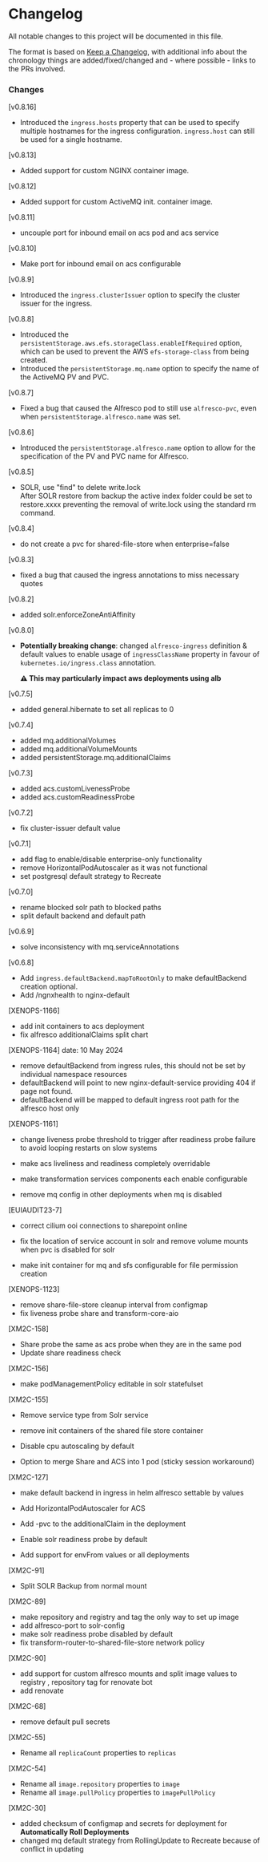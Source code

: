 # Changelog

All notable changes to this project will be documented in this file.

The format is based on [Keep a Changelog](https://keepachangelog.com/en/1.0.0/), with additional info about the
chronology things are added/fixed/changed and - where possible - links to the PRs involved.

### Changes
[v0.8.16]
* Introduced the `ingress.hosts` property that can be used to specify multiple hostnames for the ingress configuration.
  `ingress.host` can still be used for a single hostname.

[v0.8.13]
* Added support for custom NGINX container image.

[v0.8.12]
* Added support for custom ActiveMQ init. container image.

[v0.8.11]
* uncouple port for inbound email on acs pod and acs service

[v0.8.10]
* Make port for inbound email on acs configurable

[v0.8.9]
* Introduced the `ingress.clusterIssuer` option to specify the cluster issuer for the ingress.

[v0.8.8]
* Introduced the `persistentStorage.aws.efs.storageClass.enableIfRequired`
option, which can be used to prevent the AWS `efs-storage-class` from being created.
* Introduced the `persistentStorage.mq.name` option to specify the name of the ActiveMQ
PV and PVC.

[v0.8.7]
* Fixed a bug that caused the Alfresco pod to still use `alfresco-pvc`, even when `persistentStorage.alfresco.name` was set.

[v0.8.6]
* Introduced the `persistentStorage.alfresco.name` option to allow for the specification of the PV and PVC name for Alfresco.

[v0.8.5]
* SOLR, use "find" to delete write.lock  
After SOLR restore from backup the active index folder could be set to restore.xxxx preventing the removal of write.lock using the standard rm command.  
 
[v0.8.4]
* do not create a pvc for shared-file-store when enterprise=false

[v0.8.3]
* fixed a bug that caused the ingress annotations to miss necessary quotes

[v0.8.2]
* added solr.enforceZoneAntiAffinity

[v0.8.0]

* **Potentially breaking change**: changed `alfresco-ingress` definition & default values to enable usage of `ingressClassName` property in favour of `kubernetes.io/ingress.class` annotation.

  **⚠️ This may particularly impact aws deployments using alb**

[v0.7.5]
* added general.hibernate to set all replicas to 0

[v0.7.4]
* added mq.additionalVolumes
* added mq.additionalVolumeMounts
* added persistentStorage.mq.additionalClaims

[v0.7.3]
* added acs.customLivenessProbe
* added acs.customReadinessProbe

[v0.7.2]
* fix cluster-issuer default value

[v0.7.1]
* add flag to enable/disable enterprise-only functionality
* remove HorizontalPodAutoscaler as it was not functional
* set postgresql default strategy to Recreate

[v0.7.0]
* rename blocked solr path to blocked paths
* split default backend and default path

[v0.6.9]
* solve inconsistency with mq.serviceAnnotations

[v0.6.8]
* Add `ingress.defaultBackend.mapToRootOnly` to make defaultBackend creation optional.
* Add /ngnxhealth to nginx-default

[XENOPS-1166]
* add init containers to acs deployment
* fix alfresco additionalClaims split chart

[XENOPS-1164]  date: 10 May 2024
* remove defaultBackend from ingress rules, this should not be set by individual namespace resources
* defaultBackend will point to new nginx-default-service providing 404 if page not found.
* defaultBackend will be mapped to default ingress root path for the alfresco host only



[XENOPS-1161] 
* change liveness probe threshold to trigger after readiness probe failure to avoid looping restarts on slow systems 
 

* make acs liveliness and readiness completely overridable
* make transformation services components each enable configurable
* remove mq config in other deployments when mq is disabled

[EUIAUDIT23-7] 
* correct cilium ooi connections to sharepoint online

* fix the location of service account in solr and remove volume mounts when pvc is disabled for solr
* make init container for mq and sfs configurable for file permission creation

[XENOPS-1123]

* remove share-file-store cleanup interval from configmap
* fix liveness probe share and transform-core-aio

[XM2C-158]

* Share probe the same as acs probe when they are in the same pod
* Update share readiness check

[XM2C-156]

* make podManagementPolicy editable in solr statefulset

[XM2C-155]

* Remove service type from Solr service


* remove init containers of the shared file store container


* Disable cpu autoscaling by default
* Option to merge Share and ACS into 1 pod (sticky session workaround)

[XM2C-127]

* make default backend in ingress in helm alfresco settable by values


* Add HorizontalPodAutoscaler for ACS
* Add -pvc to the additionalClaim in the deployment
* Enable solr readiness probe by default
* Add support for envFrom values or all deployments

[XM2C-91]

* Split SOLR Backup from normal mount

[XM2C-89]

* make repository and registry and tag the only way to set up image
* add alfresco-port to solr-config
* make solr readiness probe disabled by default
* fix transform-router-to-shared-file-store network policy

[XM2C-90]

* add support for custom alfresco mounts and split image values to registry , repository tag for renovate bot
* add renovate

[XM2C-68]

* remove default pull secrets

[XM2C-55]

* Rename all `replicaCount` properties to `replicas`

[XM2C-54]

* Rename all `image.repository` properties to `image`
* Rename all `image.pullPolicy` properties to `imagePullPolicy`

[XM2C-30]

* added checksum of configmap and secrets for deployment for **Automatically Roll Deployments**
* changed mq default strategy from RollingUpdate to Recreate because of conflict in updating 

